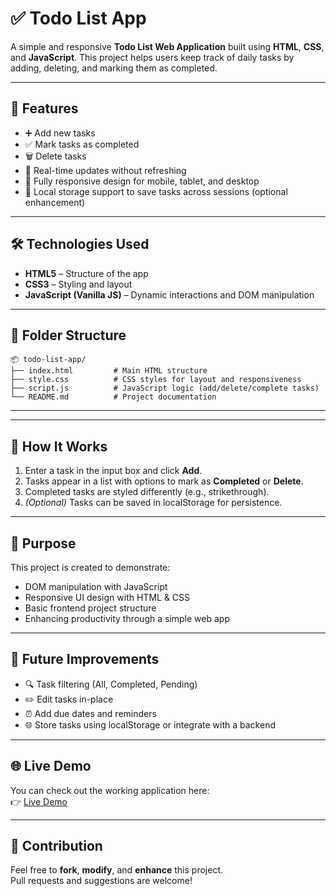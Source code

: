 # ✅ Todo List App

A simple and responsive **Todo List Web Application** built using **HTML**, **CSS**, and **JavaScript**. This project helps users keep track of daily tasks by adding, deleting, and marking them as completed.

---

## 🔹 Features

- ➕ Add new tasks  
- ✅ Mark tasks as completed  
- 🗑️ Delete tasks  
- 📝 Real-time updates without refreshing  
- 📱 Fully responsive design for mobile, tablet, and desktop  
- 💾 Local storage support to save tasks across sessions (optional enhancement)

---

## 🛠 Technologies Used

- **HTML5** – Structure of the app  
- **CSS3** – Styling and layout  
- **JavaScript (Vanilla JS)** – Dynamic interactions and DOM manipulation

---

## 📂 Folder Structure

```
📦 todo-list-app/
├── index.html         # Main HTML structure
├── style.css          # CSS styles for layout and responsiveness
├── script.js          # JavaScript logic (add/delete/complete tasks)
└── README.md          # Project documentation
```

---


---

## 📸 How It Works

1. Enter a task in the input box and click **Add**.
2. Tasks appear in a list with options to mark as **Completed** or **Delete**.
3. Completed tasks are styled differently (e.g., strikethrough).
4. *(Optional)* Tasks can be saved in localStorage for persistence.

---

## 🎯 Purpose

This project is created to demonstrate:

- DOM manipulation with JavaScript  
- Responsive UI design with HTML & CSS  
- Basic frontend project structure  
- Enhancing productivity through a simple web app

---

## 🚀 Future Improvements

- 🔍 Task filtering (All, Completed, Pending)  
- ✏️ Edit tasks in-place  
- ⏰ Add due dates and reminders  
- 🌐 Store tasks using localStorage or integrate with a backend

---

## 🌐 Live Demo

You can check out the working application here:  
👉 [Live Demo](https://pari-todo-list.netlify.app/)

---

## 🙌 Contribution

Feel free to **fork**, **modify**, and **enhance** this project.  
Pull requests and suggestions are welcome!
